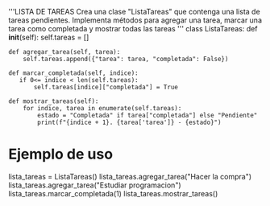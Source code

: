 '''LISTA DE TAREAS 
Crea una clase "ListaTareas" que contenga una lista de tareas pendientes. 
Implementa métodos para agregar una tarea, marcar una tarea como 
completada y mostrar todas las tareas
'''
class ListaTareas:
    def __init__(self):
        self.tareas = []

    def agregar_tarea(self, tarea):
        self.tareas.append({"tarea": tarea, "completada": False})

    def marcar_completada(self, indice):
       if 0<= indice < len(self.tareas):
           self.tareas[indice]["completada"] = True

    def mostrar_tareas(self):
        for indice, tarea in enumerate(self.tareas):
            estado = "Completada" if tarea["completada"] else "Pendiente"
            print(f"{indice + 1}. {tarea['tarea']} - {estado}")

# Ejemplo de uso
lista_tareas = ListaTareas()
lista_tareas.agregar_tarea("Hacer la compra")
lista_tareas.agregar_tarea("Estudiar programacion")
lista_tareas.marcar_completada(1)
lista_tareas.mostrar_tareas()

